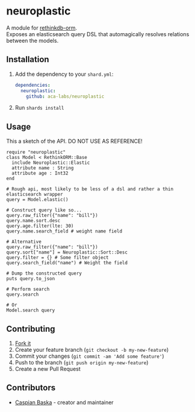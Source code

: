 # neuroplastic

A module for [rethinkdb-orm](https://github.com/spider-gazelle/rethinkdb-orm).<br>
Exposes an elasticsearch query DSL that automagically resolves relations between the models.

## Installation

1. Add the dependency to your `shard.yml`:

   ```yaml
   dependencies:
     neuroplastic:
       github: aca-labs/neuroplastic
   ```

2. Run `shards install`

## Usage

This a sketch of the API. DO NOT USE AS REFERENCE!

```crystal
require "neuroplastic"
class Model < RethinkORM::Base
  include Neuroplastic::Elastic
  attribute name : String
  attribute age : Int32
end

# Rough api, most likely to be less of a dsl and rather a thin elasticsearch wrapper
query = Model.elastic()

# Construct query like so...
query.raw_filter({"name": "bill"})
query.name.sort.desc
query.age.filter(lte: 30)
query.name.search_field # weight name field

# Alternative
query.raw_filter({"name": "bill"})
query.sort["name"] = Neuroplastic::Sort::Desc
query.filter = {} # Some filter object
query.search_field("name") # Weight the field

# Dump the constructed query
puts query.to_json

# Perform search
query.search

# Or
Model.search query
```

## Contributing

1. [Fork it](<https://github.com/aca-labs/neuroplastic/fork>)
2. Create your feature branch (`git checkout -b my-new-feature`)
3. Commit your changes (`git commit -am 'Add some feature'`)
4. Push to the branch (`git push origin my-new-feature`)
5. Create a new Pull Request

## Contributors

- [Caspian Baska](https://github.com/Caspiano) - creator and maintainer
